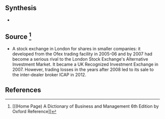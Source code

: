 ## Synthesis
- 
## Source [^1]
- A stock exchange in London for shares in smaller companies: it developed from the Ofex trading facility in 2005-06 and by 2007 had become a serious rival to the London Stock Exchange's Alternative Investment Market. It became a UK Recognized Investment Exchange in 2007. However, trading losses in the years after 2008 led to its sale to the inter-dealer broker ICAP in 2012.
## References

[^1]: [[(Home Page) A Dictionary of Business and Management 6th Edition by Oxford Reference]]